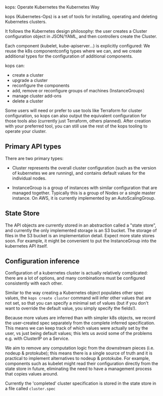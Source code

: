 kops: Operate Kubernetes the Kubernetes Way

kops (Kubernetes-Ops) is a set of tools for installing, operating and deleting Kubernetes clusters.

It follows the Kubernetes design philosophy: the user creates a Cluster configuration object in JSON/YAML,
and then controllers create the Cluster.

Each component (kubelet, kube-apiserver...) is explicitly configured: We reuse the k8s componentconfig types
where we can, and we create additional types for the configuration of additional components.

kops can:
* create a cluster
* upgrade a cluster
* reconfigure the components
* add, remove or reconfigure groups of machines (InstanceGroups)
* manage cluster add-ons
* delete a cluster

Some users will need or prefer to use tools like Terraform for cluster configuration,
so kops can also output the equivalent configuration for those tools also (currently just Terraform, others
planned).  After creation with your preferred tool, you can still use the rest of the kops tooling to operate
your cluster.

## Primary API types

There are two primary types:

* Cluster represents the overall cluster configuration (such as the version of kubernetes we are running), and contains default values for the individual nodes.

* InstanceGroup is a group of instances with similar configuration that are managed together.
  Typically this is a group of Nodes or a single master instance.  On AWS, it is currently implemented by an AutoScalingGroup.

## State Store

The API objects are currently stored in an abstraction called a "state store", and currently the only implemented
storage is an S3 bucket.  The storage of files in the S3 bucket is an implementation detail.  Expect more state
stores soon.  For example, it might be convenient to put the InstanceGroup into the kubernetes API itself.

## Configuration inference

Configuration of a kubernetes cluster is actually relatively complicated: there are a lot of options, and many combinations
must be configured consistently with each other.

Similar to the way creating a Kubernetes object populates other spec values, the `kops create cluster` command will infer other values
that are not set, so that you can specify a minimal set of values (but if you don't want to override the default value, you simply specify the fields!).

Because more values are inferred than with simpler k8s objects, we record the user-created spec separately from the
complete inferred specification.  This means we can keep track of which values were actually set by the user, vs just being
default values; this lets us avoid some of the problems e.g. with ClusterIP on a Service.

We aim to remove any computation logic from the downstream pieces (i.e. nodeup & protokube); this means there is a
single source of truth and it is practical to implement alternatives to nodeup & protokube.  For example, components
such as kubelet might read their configuration directly from the state store in future, eliminating the need to
have a management process that copies values around.

Currently the 'completed' cluster specification is stored in the state store in a file called `cluster.spec`